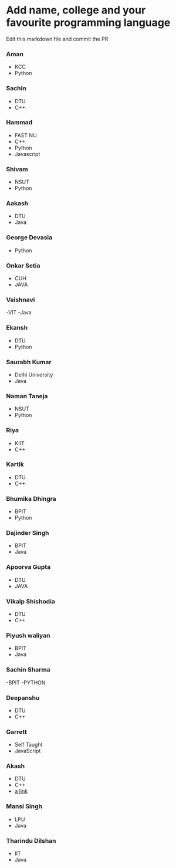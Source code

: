 # Add name, college and your favourite programming language

Edit this markdown file and commit the PR

### Aman
- KCC
- Python

### Sachin
- DTU
- C++

### Hammad
- FAST NU
- C++ 
- Python 
- Javascript

### Shivam
- NSUT
- Python

### Aakash
- DTU
- Java

### George Devasia
- Python


### Onkar Setia
- CUH
- JAVA

### Vaishnavi
-VIT
-Java

### Ekansh
- DTU
- Python

### Saurabh Kumar
- Delhi University
- Java

### Naman Taneja
- NSUT
- Python

 ### Riya
 - KIIT
 - C++

 ### Kartik
 - DTU
 - C++

### Bhumika Dhingra
 - BPIT
 - Python

### Dajinder Singh
 - BPIT
 - Java

### Apoorva Gupta
 - DTU
 - JAVA

### Vikalp Shishodia
 - DTU
 - C++

### Piyush waliyan
 - BPIT
 - Java

### Sachin Sharma
 -BPIT
 -PYTHON

### Deepanshu
 - DTU
 - C++

### Garrett
- Self Taught
- JavaScript

### Akash
- DTU
- C++
- [a link](https://github.com/aakashkumarjee)

### Mansi Singh
- LPU
- Java

### Tharindu Dilshan
- IIT
- Java
